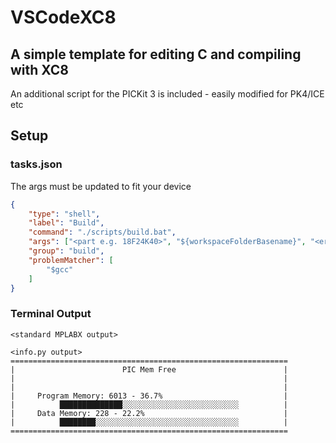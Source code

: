 # VSCodeXC8

## A simple template for editing C and compiling with XC8

An additional script for the PICKit 3 is included - easily modified for PK4/ICE etc

## Setup
### tasks.json
The args must be updated to fit your device
```json
{
    "type": "shell",
    "label": "Build",
    "command": "./scripts/build.bat",
    "args": ["<part e.g. 18F24K40>", "${workspaceFolderBasename}", "<errata>"],
    "group": "build",
    "problemMatcher": [
        "$gcc"
    ]
}
```

### Terminal Output

```
<standard MPLABX output>

<info.py output>
==============================================================
|                        PIC Mem Free                        |
|                                                            |
|                                                            |
|     Program Memory: 6013 - 36.7%                           |
|          ██████████████░░░░░░░░░░░░░░░░░░░░░░░░░░          |
|     Data Memory: 228 - 22.2%                               |
|          ████████░░░░░░░░░░░░░░░░░░░░░░░░░░░░░░░░          |
==============================================================
```